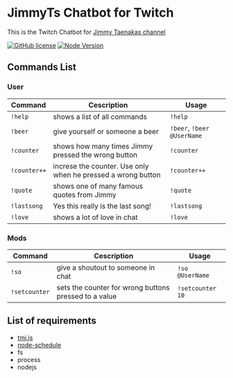 # JimmyTs Chatbot for Twitch
This is the Twitch Chatbot for [Jimmy Taenakas channel](https://www.twitch.tv/jimmytaenaka)

[![GitHub license](https://img.shields.io/badge/license-MIT-blue.svg)](https://raw.githubusercontent.com/Der-Eddy/discord_bot/master/LICENSE)
[![Node Version](https://img.shields.io/node/v/tmi.js.svg?style=flat)](https://www.npmjs.org/package/tmi.js)


Commands List
-------------

### User ###

Command | Cescription | Usage
----------------|--------------|-------
`!help` | shows a list of all commands | `!help`
`!beer` | give yourself or someone a beer | `!beer`, `!beer @UserName`
`!counter` | shows how many times Jimmy pressed the wrong button | `!counter`
`!counter++` | increse the counter. Use only when he pressed a wrong button | `!counter++`
`!quote` | shows one of many famous quotes from Jimmy | `!quote`
`!lastsong` | Yes this really is the last song! | `!lastsong`
`!love` | shows a lot of love in chat| `!love`

### Mods ###
Command | Cescription | Usage
----------------|--------------|-------
`!so` | give a shoutout to someone in chat | `!so @UserName`
`!setcounter` | sets the counter for wrong buttons pressed to a value | `!setcounter 10`

List of requirements
-------------
* [tmi.js](https://github.com/tmijs/tmi.js)
* [node-schedule](https://github.com/node-schedule/node-schedule)
* fs
* process
* nodejs
    
